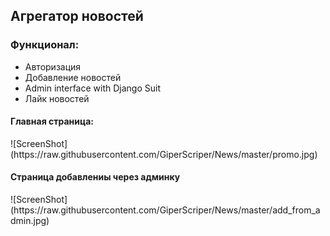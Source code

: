 <h2>Агрегатор новостей</h2>
<h3>Функционал:</h3>
<ul>
	<li>Авторизация</li>
	<li>Добавление новостей</li>
	<li>Admin interface with Django Suit</li>
	<li>Лайк новостей</li>
</ul>
<h4>Главная страница:</h4>
![ScreenShot](https://raw.githubusercontent.com/GiperScriper/News/master/promo.jpg)
<h4>Страница добавлениы через админку</h4>
![ScreenShot](https://raw.githubusercontent.com/GiperScriper/News/master/add_from_admin.jpg)